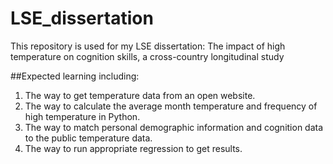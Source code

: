 # LSE_dissertation
This repository is used for my LSE dissertation: The impact of high temperature on cognition skills, a cross-country longitudinal study


##Expected learning including:
1. The way to get temperature data from an open website.
2. The way to calculate the average month temperature and frequency of high temperature in Python.
3. The way to match personal demographic information and cognition data to the public temperature data.
4. The way to run appropriate regression to get results.
